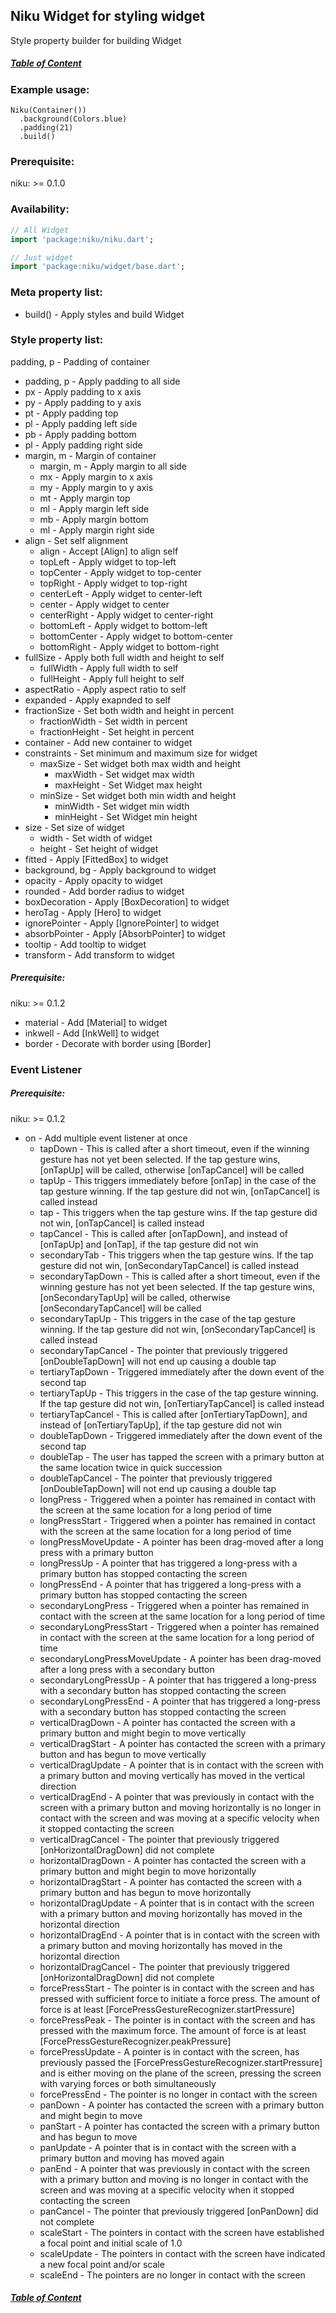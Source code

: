 ## Niku Widget for styling widget

Style property builder for building Widget

##### [Table of Content](https://github.com/SaltyAom/niku/blob/main/README.md)

### Example usage:
```
Niku(Container())
  .background(Colors.blue)
  .padding(21)
  .build()
```

### Prerequisite:
niku: >= 0.1.0

### Availability: 
```dart
// All Widget
import 'package:niku/niku.dart';

// Just widget
import 'package:niku/widget/base.dart';
```

### Meta property list:
- build() - Apply styles and build Widget

### Style property list:
padding, p - Padding of container
  - padding, p - Apply padding to all side
  - px - Apply padding to x axis
  - py - Apply padding to y axis
  - pt - Apply padding top
  - pl - Apply padding left side
  - pb - Apply padding bottom
  - pl - Apply padding right side
- margin, m - Margin of container
  - margin, m - Apply margin to all side
  - mx - Apply margin to x axis
  - my - Apply margin to y axis
  - mt - Apply margin top
  - ml - Apply margin left side
  - mb - Apply margin bottom
  - ml - Apply margin right side
- align - Set self alignment
  - align - Accept [Align] to align self
  - topLeft - Apply widget to top-left
  - topCenter - Apply widget to top-center
  - topRight - Apply widget to top-right
  - centerLeft - Apply widget to center-left
  - center - Apply widget to center
  - centerRight - Apply widget to center-right
  - bottomLeft - Apply widget to bottom-left
  - bottomCenter - Apply widget to bottom-center
  - bottomRight - Apply widget to bottom-right
- fullSize - Apply both full width and height to self
  - fullWidth - Apply full width to self
  - fullHeight - Apply full height to self
- aspectRatio - Apply aspect ratio to self
- expanded - Apply exapnded to self
- fractionSize - Set both width and height in percent
  - fractionWidth - Set width in percent
  - fractionHeight - Set height in percent
- container - Add new container to widget
- constraints - Set minimum and maximum size for widget
  - maxSize - Set widget both max width and height
    - maxWidth - Set widget max width
    - maxHeight - Set Widget max height
  - minSize - Set widget both min width and height
    - minWidth - Set widget min width
    - minHeight - Set Widget min height
- size - Set size of widget
  - width - Set width of widget
  - height - Set height of widget
- fitted - Apply [FittedBox] to widget
- background, bg - Apply background to widget
- opacity - Apply opacity to widget
- rounded - Add border radius to widget
- boxDecoration - Apply [BoxDecoration] to widget
- heroTag - Apply [Hero] to widget
- ignorePointer - Apply [IgnorePointer] to widget
- absorbPointer - Apply [AbsorbPointer] to widget
- tooltip - Add tooltip to widget
- transform - Add transform to widget

##### Prerequisite:
niku: >= 0.1.2
- material - Add [Material] to widget
- inkwell - Add [InkWell] to widget
- border - Decorate with border using [Border]

### Event Listener
##### Prerequisite:
niku: >= 0.1.2

- on - Add multiple event listener at once
  - tapDown - This is called after a short timeout, even if the winning gesture has not yet been selected. If the tap gesture wins, [onTapUp] will be called, otherwise [onTapCancel] will be called
  - tapUp - This triggers immediately before [onTap] in the case of the tap gesture winning. If the tap gesture did not win, [onTapCancel] is called instead
  - tap - This triggers when the tap gesture wins. If the tap gesture did not win, [onTapCancel] is called instead
  - tapCancel - This is called after [onTapDown], and instead of [onTapUp] and [onTap], if the tap gesture did not win
  - secondaryTab - This triggers when the tap gesture wins. If the tap gesture did not win, [onSecondaryTapCancel] is called instead
  - secondaryTapDown - This is called after a short timeout, even if the winning gesture has not yet been selected. If the tap gesture wins, [onSecondaryTapUp] will be called, otherwise [onSecondaryTapCancel] will be called
  - secondaryTapUp - This triggers in the case of the tap gesture winning. If the tap gesture did not win, [onSecondaryTapCancel] is called instead
  - secondaryTapCancel - The pointer that previously triggered [onDoubleTapDown] will not end up causing a double tap
  - tertiaryTapDown - Triggered immediately after the down event of the second tap
  - tertiaryTapUp - This triggers in the case of the tap gesture winning. If the tap gesture did not win, [onTertiaryTapCancel] is called instead
  - tertiaryTapCancel - This is called after [onTertiaryTapDown], and instead of [onTertiaryTapUp], if the tap gesture did not win
  - doubleTapDown - Triggered immediately after the down event of the second tap
  - doubleTap - The user has tapped the screen with a primary button at the same location twice in quick succession
  - doubleTapCancel - The pointer that previously triggered [onDoubleTapDown] will not end up causing a double tap
  - longPress - Triggered when a pointer has remained in contact with the screen at the same location for a long period of time
  - longPressStart - Triggered when a pointer has remained in contact with the screen at the same location for a long period of time
  - longPressMoveUpdate - A pointer has been drag-moved after a long press with a primary button
  - longPressUp - A pointer that has triggered a long-press with a primary button has stopped contacting the screen
  - longPressEnd - A pointer that has triggered a long-press with a primary button has stopped contacting the screen
  - secondaryLongPress - Triggered when a pointer has remained in contact with the screen at the same location for a long period of time
  - secondaryLongPressStart - Triggered when a pointer has remained in contact with the screen at the same location for a long period of time
  - secondaryLongPressMoveUpdate - A pointer has been drag-moved after a long press with a secondary button
  - secondaryLongPressUp - A pointer that has triggered a long-press with a secondary button has stopped contacting the screen
  - secondaryLongPressEnd - A pointer that has triggered a long-press with a secondary button has stopped contacting the screen
  - verticalDragDown - A pointer has contacted the screen with a primary button and might begin to move vertically
  - verticalDragStart - A pointer has contacted the screen with a primary button and has begun to move vertically
  - verticalDragUpdate - A pointer that is in contact with the screen with a primary button and moving vertically has moved in the vertical direction
  - verticalDragEnd - A pointer that was previously in contact with the screen with a primary button and moving horizontally is no longer in contact with the screen and was moving at a specific velocity when it stopped contacting the screen
  - verticalDragCancel - The pointer that previously triggered [onHorizontalDragDown] did not complete
  - horizontalDragDown - A pointer has contacted the screen with a primary button and might begin to move horizontally
  - horizontalDragStart - A pointer has contacted the screen with a primary button and has begun to move horizontally
  - horizontalDragUpdate - A pointer that is in contact with the screen with a primary button and moving horizontally has moved in the horizontal direction
  - horizontalDragEnd - A pointer that is in contact with the screen with a primary button and moving horizontally has moved in the horizontal direction
  - horizontalDragCancel - The pointer that previously triggered [onHorizontalDragDown] did not complete
  - forcePressStart - The pointer is in contact with the screen and has pressed with sufficient force to initiate a force press. The amount of force is at least [ForcePressGestureRecognizer.startPressure]
  - forcePressPeak - The pointer is in contact with the screen and has pressed with the maximum force. The amount of force is at least [ForcePressGestureRecognizer.peakPressure]
  - forcePressUpdate - A pointer is in contact with the screen, has previously passed the [ForcePressGestureRecognizer.startPressure] and is either moving on the plane of the screen, pressing the screen with varying forces or both simultaneously
  - forcePressEnd - The pointer is no longer in contact with the screen
  - panDown - A pointer has contacted the screen with a primary button and might begin to move
  - panStart - A pointer has contacted the screen with a primary button and has begun to move
  - panUpdate - A pointer that is in contact with the screen with a primary button and moving has moved again
  - panEnd - A pointer that was previously in contact with the screen with a primary button and moving is no longer in contact with the screen and was moving at a specific velocity when it stopped contacting the screen
  - panCancel - The pointer that previously triggered [onPanDown] did not complete
  - scaleStart - The pointers in contact with the screen have established a focal point and initial scale of 1.0
  - scaleUpdate - The pointers in contact with the screen have indicated a new focal point and/or scale
  - scaleEnd - The pointers are no longer in contact with the screen

##### [Table of Content](https://github.com/SaltyAom/niku/blob/main/README.md)
